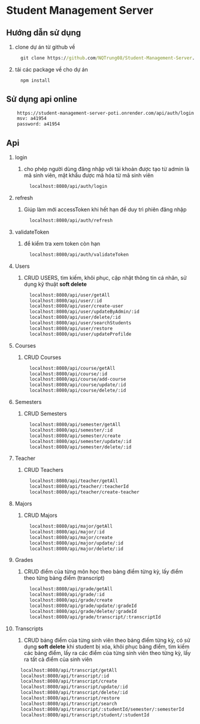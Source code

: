 # Student Management Server

## Hướng dẫn sử dụng

1. clone dự án từ github về

    ```cmd
      git clone https://github.com/NQTrung08/Student-Management-Server.git
    ```

2. tải các package về cho dự án

    ```cmd
      npm install
    ```
## Sử dụng api online

```cmd
    https://student-management-server-poti.onrender.com/api/auth/login
    msv: a41954
    password: a41954
```

## Api

1. login
   1. cho phép người dùng đăng nhập với tài khoản được tạo từ admin là mã sinh viên, mật khẩu được mã hóa từ mã sinh viên

      ```cmd
        localhost:8080/api/auth/login
      ```

2. refresh
   1. Giúp làm mới accessToken khi hết hạn để duy trì phiên đăng nhập

      ```cmd
        localhost:8080/api/auth/refresh
      ```

3. validateToken
   1. để kiểm tra xem token còn hạn

      ```cmd
        localhost:8080/api/auth/validateToken
      ```

4. Users
   1. CRUD USERS, tìm kiếm, khôi phục, cập nhật thông tin cá nhân, sử dụng kỹ thuật **soft delete**

      ```cmd
        localhost:8080/api/user/getAll
        localhost:8080/api/user/:id
        localhost:8080/api/user/create-user
        localhost:8080/api/user/updateByAdmin/:id
        localhost:8080/api/user/delete/:id
        localhost:8080/api/user/searchStudents
        localhost:8080/api/user/restore
        localhost:8080/api/user/updateProfilde
      ```

5. Courses
   1. CRUD Courses

      ```cmd
        localhost:8080/api/course/getAll
        localhost:8080/api/course/:id
        localhost:8080/api/course/add-course
        localhost:8080/api/course/update/:id
        localhost:8080/api/course/delete/:id
      ```

6. Semesters
   1. CRUD Semesters

      ```cmd
        localhost:8080/api/semester/getAll
        localhost:8080/api/semester/:id
        localhost:8080/api/semester/create
        localhost:8080/api/semester/update/:id
        localhost:8080/api/semester/delete/:id
      ```

7. Teacher
   1. CRUD Teachers

      ```cmd
        localhost:8080/api/teacher/getAll
        localhost:8080/api/teacher/:teacherId
        localhost:8080/api/teacher/create-teacher
      ```

8. Majors
   1. CRUD Majors

      ```cmd
        localhost:8080/api/major/getAll
        localhost:8080/api/major/:id
        localhost:8080/api/major/create
        localhost:8080/api/major/update/:id
        localhost:8080/api/major/delete/:id
      ```

9. Grades
   1. CRUD điểm của từng môn học theo bảng điểm từng kỳ, lấy điểm theo từng bảng điểm (transcript)

      ```cmd
        localhost:8080/api/grade/getAll
        localhost:8080/api/grade/:id
        localhost:8080/api/grade/create
        localhost:8080/api/grade/update/:gradeId
        localhost:8080/api/grade/delete/:gradeId
        localhost:8080/api/grade/transcript/:transcriptId
      ```

10. Transcripts
    1. CRUD bảng điểm của từng sinh viên theo bảng điểm từng kỳ, có sử dụng **soft delete** khi student bị xóa, khôi phục bảng điểm, tìm kiếm các bảng điểm, lấy ra các điểm của từng sinh viên theo từng kỳ, lấy ra tất cả điểm của sinh viên

      ```cmd
        localhost:8080/api/transcript/getAll
        localhost:8080/api/transcript/:id
        localhost:8080/api/transcript/create
        localhost:8080/api/transcript/update/:id
        localhost:8080/api/transcript/delete/:id
        localhost:8080/api/transcript/restore
        localhost:8080/api/transcript/search
        localhost:8080/api/transcript/:studentId/semester/:semesterId
        localhost:8080/api/transcript/student/:studentId
      ```

